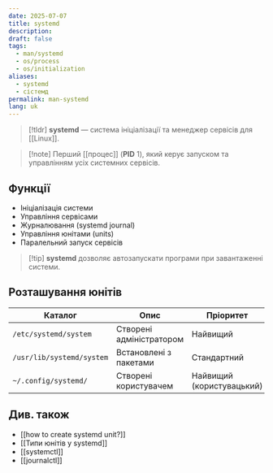 ```yaml
---
date: 2025-07-07
title: systemd
description: 
draft: false
tags:
  - man/systemd
  - os/process
  - os/initialization
aliases:
  - systemd
  - сістемд
permalink: man-systemd
lang: uk
---
```


> [!tldr]
> **systemd** — система ініціалізації та менеджер сервісів для [[Linux]].

> [!note] Перший [[процес]] (**PID** 1), який керує запуском та управлінням усіх системних сервісів.

## Функції

- Ініціалізація системи
- Управління сервісами
- Журналювання (systemd journal)
- Управління юнітами (units)
- Паралельний запуск сервісів

> [!tip] **systemd** дозволяє автозапускати програми при завантаженні системи.

## Розташування юнітів

| Каталог                   | Опис                     | Пріоритет                 |
| ------------------------- | ------------------------ | ------------------------- |
| `/etc/systemd/system`     | Створені адміністратором | Найвищий                  |
| `/usr/lib/systemd/system` | Встановлені з пакетами   | Стандартний               |
| `~/.config/systemd/`      | Створені користувачем    | Найвищий (користувацький) |

## Див. також

- [[how to create systemd unit?]]
- [[Типи юнітів у systemd]]
- [[systemctl]]
- [[journalctl]]